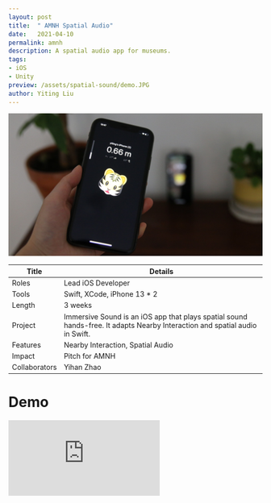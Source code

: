 ```yaml
---
layout: post
title:  " AMNH Spatial Audio"
date:   2021-04-10
permalink: amnh
description: A spatial audio app for museums. 
tags: 
- iOS
- Unity
preview: /assets/spatial-sound/demo.JPG
author: Yiting Liu 
---
```


![assets/spatial-sound/demo.JPG](assets/spatial-sound/demo.JPG)
<!-- **Immersive Sound is an iOS app that plays spatial sound hands-free. It adapts Nearby Interaction and spatial audio in Swift.** -->


| Title                     | Details |
|---------------------------|-----------------------------------|
| Roles                     | Lead iOS Developer |
| Tools                     | Swift, XCode, iPhone 13 * 2 |                     
| Length                    | 3 weeks |
| Project                   | Immersive Sound is an iOS app that plays spatial sound hands-free. It adapts Nearby Interaction and spatial audio in Swift.|
| Features | Nearby Interaction, Spatial Audio |
|Impact | Pitch for AMNH|
| Collaborators |Yihan Zhao |

# Demo 
<div class="iframe-container">
<iframe class="responsive-iframe" src="https://www.youtube.com/embed/__BBNYVEATw?" frameborder="0" allow="accelerometer; autoplay; clipboard-write; encrypted-media; gyroscope; picture-in-picture" allowfullscreen></iframe>
</div>

<br>

<!-- More details coming soon.  -->
